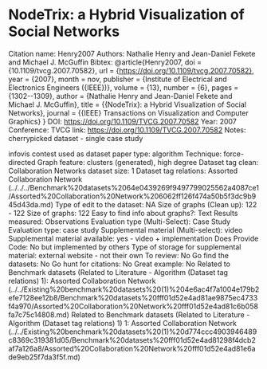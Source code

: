 # NodeTrix: a Hybrid Visualization of Social Networks

Citation name: Henry2007
Authors: Nathalie Henry and Jean-Daniel Fekete and Michael J. McGuffin
Bibtex: @article{Henry2007,
doi = {10.1109/tvcg.2007.70582},
url = {https://doi.org/10.1109/tvcg.2007.70582},
year = {2007},
month = nov,
publisher = {Institute of Electrical and Electronics Engineers ({IEEE})},
volume = {13},
number = {6},
pages = {1302--1309},
author = {Nathalie Henry and Jean-Daniel Fekete and Michael J. McGuffin},
title = {{NodeTrix}: a Hybrid Visualization of Social Networks},
journal = {{IEEE} Transactions on Visualization and Computer Graphics}
}
DOI: https://doi.org/10.1109/TVCG.2007.70582
Year: 2007
Conference: TVCG
link: https://doi.org/10.1109/TVCG.2007.70582
Notes: cherrypicked dataset - single case study

infovis contest used as dataset
paper type: algorithm
Technique: force-directed
Graph feature: clusters (generated), high degree
Dataset tag clean: Collaboration Networks
dataset size: 1
Dataset tag relations: Assorted Collaboration Network (../../../Benchmark%20datasets%2064e0439269f9497799025562a4087ce1/Assorted%20Collaboration%20Network%206062ff126f474a50b5f3dc9b945d43da.md)
Type of edit to the dataset: NA
Size of graphs (Clean up): 122 - 122
Size of graphs: 122
Easy to find info about graphs?: Text
Results measured: Observations
Evaluation type (Multi-Select): Case Study
Evaluation type: case study
Supplemental material (Multi-select): video
Supplemental material available: yes - video + implementation
Does Provide Code: No but implemented by others
Type of storage for supplemental material: external website - not their own
To review: No
Go find the datasets: No
Go hunt for citations: No
Great example: No
Related to Benchmark datasets (Related to Literature - Algorithm (Dataset tag relations) 1): Assorted Collaboration Network (../../Existing%20benchmark%20datasets%20(1)%204e6ac4f7a1004e179b2efe7128ee12b8/Benchmark%20datasets%20fff01d52e4ad81ae9875ec4733f4a970/Assorted%20Collaboration%20Network%20fff01d52e4ad81c6b058fa7c75c14808.md)
Related to Benchmark datasets (Related to Literature - Algorithm (Dataset tag relations) 1) 1: Assorted Collaboration Network (../../Existing%20benchmark%20datasets%20(1)%20d774ccc4903946489c8369c319381d05/Benchmark%20datasets%20fff01d52e4ad81298f4dcb2af7a126a8/Assorted%20Collaboration%20Network%20fff01d52e4ad81e6ade9eb25f7da3f5f.md)